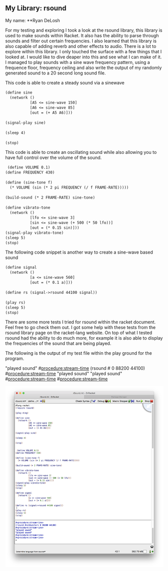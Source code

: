 ## My Library: rsound
My name: **Ryan DeLosh

For my testing and exploring I took a look at the rsound library, this library is used to make sounds within Racket.
It also has the ability to parse through sounds and filter out certain frequencies. I also learned that this library is also capable of adding reverb and other effects to audio. There is a lot to explore within this library. I only touched the surface with a few things that I looked at. I would like to dive deaper into this and see what I can make of it. I managed to play sounds with a sine wave frequency pattern, using a frequence floor, frequency ceiling and also write the output of my randomly generated sound to a 20 second long sound file. 

This code is able to create a steady sound via a sinewave
```
(define sine
  (network ()
           [A5 <= sine-wave 150]
           [A6 <= sine-wave 85]
           [out = (+ A5 A6)]))

(signal-play sine)

(sleep 4)

(stop)

``` 
This code is able to create an oscillating sound while also allowing you to have full control over the volume of the sound.
```
 (define VOLUME 0.1)
(define FREQUENCY 430)
 
(define (sine-tone f)
  (* VOLUME (sin (* 2 pi FREQUENCY (/ f FRAME-RATE)))))
 
(build-sound (* 2 FRAME-RATE) sine-tone)

(define vibrato-tone
  (network ()
           [lfo <= sine-wave 3]
           [sin <= sine-wave (+ 500 (* 50 lfo))]
           [out = (* 0.15 sin)]))
(signal-play vibrato-tone)
(sleep 5)
(stop)
```
The following code snippet is another way to create a sine-wave based sound 
```
(define signal
  (network ()
           [a <= sine-wave 560]
           [out = (* 0.1 a)]))
 
(define rs (signal->rsound 44100 signal))
 
(play rs)
(sleep 5)
(stop)
```

There are some more tests I tried for rsound within the racket document. Feel free to go check them out.
I got some help with these tests from the rsound library page on the racket-lang website.
On top of what I tested rsound had the ability to do much more, for example it is also able to display the frequencies of the sound that are being played.

The following is the output of my test file within the play ground for the program.

"played sound"
#<procedure:stream-time>
(rsound #<s16vector> 0 88200 44100)
#<procedure:stream-time>
"played sound"
"played sound"
#<procedure:stream-time>
#<procedure:stream-time>


![rsound code and test](/rsound.png?raw=true "rsound code and test")

